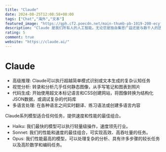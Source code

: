 ```yaml
---
title: "Claude"
date: 2024-08-25T12:08:58+08:00
tags: ["Chat","海外","文本"]
featured_image: "https://qph.cf2.poecdn.net/main-thumb-pb-1019-200-ecyfizaydihfkxfwhwjlruyjdyoxengr.jpeg"
description: "Claude 是我们所有人的人工智能。无论您是独自集思广益还是与数千人的团队一起建设，Claude 都在这里提供帮助。"
rating: 5
comment: true
website: "https://claude.ai/"
---
```


# Claude

* 高级推理: Claude可以执行超越简单模式识别或文本生成的复杂认知任务
* 视觉分析: 转录和分析几乎任何静态图像，从手写笔记和图表到照片
* 代码生成: 开始使用超文本标记语言和CSS创建网站，将图像转换为结构化JSON数据，或调试复杂的代码库
* 多语言处理: 在各种语言之间实时翻译、练习语法或创建多语言内容

Claude系列模型适合任何任务，提供速度和性能的最佳组合。

* Haiku: 我们最快的模型可以执行轻量级操作，速度领先行业。
* Sonnet: 我们的性能和速度的最佳组合，可实现高效、高吞吐量的任务。
* Opus: 我们性能最高的模型，可以处理复杂的分析、具有许多步骤的较长任务以及高阶数学和编码任务。